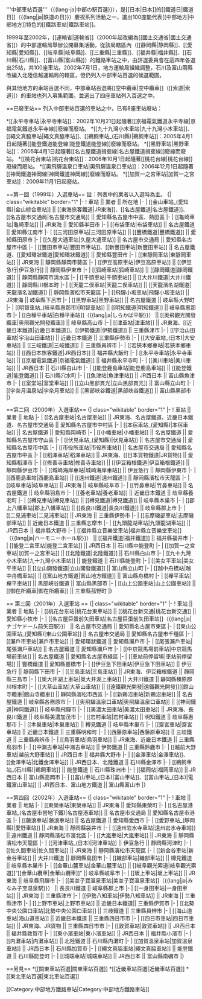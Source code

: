 '''中部車站百選'''（{{lang-ja|中部の駅百選}}），是[[日本|日本]]的[[鐵道日|鐵道日]]（{{lang|ja|鉄道の日}}）慶祝系列活動之一，選出100座能代表[[中部地方|中部地方]]特色的[[鐵路車站|鐵路車站]]。

1999年至2002年，[[運輸省|運輸省]]（2000年起改編為[[國土交通省|國土交通省]]）的中部運輸局舉辦公開募集活動，從該局轄區內（[[静岡縣|静岡縣]]、[[愛知縣|愛知縣]]、[[岐阜縣|岐阜縣]]、[[三重縣|三重縣]]、[[福井縣|福井縣]]、[[石川縣|石川縣]]、[[富山縣|富山縣]]）的鐵路車站之中，由評選委員會在這四年各選出25站，共100座車站。2002年7月1日，地方運輸局組織調整，石川及富山兩縣改編入北陸信越運輸局的轄區，但仍列入中部車站百選的候選範圍。

與其他地方的車站百選不同，中部車站百選將[[空中纜車|空中纜車]]（[[索道|索道]]）的車站也列入募集範圍，並選出了四座車站列入百選之中。

==已廢車站==
列入中部車站百選的車站之中，已有8座車站廢站：

*[[永平寺車站|永平寺車站]]：2002年10月21日起隨著[[京福電氣鐵道永平寺線|京福電氣鐵道永平寺線]]廢線而廢站。
*[[九十九灣小木車站|九十九灣小木車站]]、[[繩文真脇車站|繩文真脇車站]]、[[鵜飼車站_(石川縣)|鵜飼車站]]：2005年4月1日起隨著[[能登鐵道能登線|能登鐵道能登線]]廢線而廢站。
*[[黑野車站|黑野車站]]：2005年4月1日起隨著[[名古屋鐵道揖斐線|名古屋鐵道揖斐線]]廢線而廢站。
*[[桃花台東站|桃花台東站]]：2006年10月1日起隨著[[桃花台線|桃花台線]]廢線而廢站。
*[[奧飛驒溫泉口車站|奧飛驒溫泉口車站]]：2006年12月1日起隨著[[神岡鐵道神岡線|神岡鐵道神岡線]]廢線而廢站。
*[[加賀一之宮車站|加賀一之宮車站]]：2009年11月1日起廢站。


==第一回（1999年）入選車站==
註：列表中的業者以入選時為主。
{| class="wikitable" border="1"
|-
! 車站 || 業者 || 所在地
|-
| [[金山車站_(愛知縣)|金山綜合車站]] || [[東海旅客鐵道|JR東海]]、[[名古屋鐵道|名古屋鐵道]]、[[名古屋市交通局|名古屋市交通局]] || 愛知縣名古屋市中區、熱田區
|-
| [[龜崎車站|龜崎車站]] || JR東海 || 愛知縣半田市
|-
| [[布袋車站|布袋車站]] || 名古屋鐵道 || 愛知縣江南市
|-
| [[三河田原車站|三河田原車站]] || [[豐橋鐵道|豐橋鐵道]] || 愛知縣田原市
|-
| [[久屋大通車站|久屋大通車站]] || 名古屋市交通局 || 愛知縣名古屋市中區
|-
| [[豐田市車站|豐田市車站]]、[[新豐田車站|新豐田車站]] || 名古屋鐵道、[[愛知環狀鐵道|愛知環狀鐵道]] || 愛知縣豐田市
|-
| [[東靜岡車站|東靜岡車站]] || JR東海 || 靜岡縣靜岡市葵區
|-
| [[伊豆高原車站|伊豆高原車站]] || [[伊豆急行|伊豆急行]] || 靜岡縣伊東市
|-
| [[狐崎車站|狐崎車站]] || [[靜岡鐵道|靜岡鐵道]] || 靜岡縣靜岡市清水區
|-
| [[千頭車站|千頭車站]] || [[大井川鐵道|大井川鐵道]] || 靜岡縣川根本町
|-
| [[天龍二俣車站|天龍二俣車站]] || [[天龍濱名湖鐵道|天龍濱名湖鐵道]] || 靜岡縣濱松市天龍區
|-
| [[飛驒小坂車站|飛驒小坂車站]] || JR東海 || 岐阜縣下呂市
|-
| [[黑野車站|黑野車站]] || 名古屋鐵道 || 岐阜縣大野町
|-
| [[明智車站_(岐阜縣惠那市)|明智車站]] || [[明知鐵道|明知鐵道]] || 岐阜縣惠那市
|-
| [[白樺平車站|白樺平車站]]（{{lang|ja|しらかば平駅}}） || [[奥飛觀光開發纜車|奥飛觀光開發纜車]] || 岐阜縣高山市
|-
| [[津車站|津車站]] || JR東海、[[近畿日本鐵道|近畿日本鐵道]]、[[伊勢鐵道|伊勢鐵道]] || 三重縣津市
|-
| [[宇治山田車站|宇治山田車站]] || 近畿日本鐵道 || 三重縣伊勢市
|-
| [[大安車站_(日本)|大安車站]] || [[三岐鐵道|三岐鐵道]] || 三重縣員辨市
|-
| [[若狹本鄉車站|若狹本鄉車站]] || [[西日本旅客鐵道|JR西日本]] || 福井縣大飯町
|-
| [[永平寺車站|永平寺車站]] || [[京福電氣鐵道|京福電氣鐵道]] || 福井縣永平寺町
|-
| [[美川車站|美川車站]] || JR西日本 || 石川縣白山市
|-
| [[能登鹿島車站|能登鹿島車站]] || [[能登鐵道|能登鐵道]] || 石川縣穴水町
|-
| [[魚津站|魚津車站]] || JR西日本 || 富山縣魚津市
|-
| [[室堂站|室堂車站]] || [[立山黑部貫光|立山黑部貫光]] || 富山縣立山町
|-
| [[宇奈月溫泉站|宇奈月車站]] || [[黑部峡谷鐵道|黑部峡谷鐵道]] || 富山縣黑部市
|}

==第二回（2000年）入選車站==
{| class="wikitable" border="1"
|-
! 車站 || 業者 || 地點
|-
| [[名古屋車站|名古屋車站]] || JR東海、名古屋鐵道、近畿日本鐵道、名古屋市交通局 || 愛知縣名古屋市中村區
|-
| [[本宿車站_(愛知縣)|本宿車站]] || 名古屋鐵道 || 愛知縣岡崎市
|-
| [[小幡車站|小幡車站]] || 名古屋鐵道 || 愛知縣名古屋市守山區
|-
| [[伏見車站_(愛知縣)|伏見車站]] || 名古屋市交通局 || 愛知縣名古屋市中區
|-
| [[市役所車站|市役所車站]] || 名古屋市交通局 || 愛知縣名古屋市中區
|-
| [[稻澤車站|稻澤車站]] || JR東海、[[日本貨物鐵道|JR貨物]] || 愛知縣稻澤市
|-
| [[修善寺車站|修善寺車站]] || [[伊豆箱根鐵道|伊豆箱根鐵道]] || 靜岡縣伊豆市
|-
| [[城崎海岸車站|城崎海岸車站]] || 伊豆急行 || 靜岡縣伊東市
|-
| [[西鹿島車站|西鹿島車站]] || [[遠州鐵道|遠州鐵道]] || 靜岡縣濱松市天龍區
|-
| [[岐阜車站|岐阜車站]] || JR東海 || 岐阜縣岐阜市
|-
| [[竹鼻車站|竹鼻車站]] || 名古屋鐵道 || 岐阜縣羽島市
|-
| [[養老車站|養老車站]] || 近畿日本鐵道 || 岐阜縣養老町
|-
| [[樽見車站|樽見車站]] || [[樽見鐵道|樽見鐵道]] || 岐阜縣本巢市
|-
| [[郡上八幡車站|郡上八幡車站]] || [[長良川鐵道|長良川鐵道]] || 岐阜縣郡上市
|-
| [[二見浦車站|二見浦車站]] || JR東海 || 三重縣伊勢市
|-
| [[志摩磯部車站|志摩磯部車站]] || 近畿日本鐵道 || 三重縣志摩市
|-
| [[九頭龍湖車站|九頭龍湖車站]] || JR西日本 || 福井縣大野市
|-
| [[福井縣立音樂堂車站|福井縣立音樂堂車站]]（{{lang|ja|ハーモニーホール駅}}） || [[福井鐵道|福井鐵道]] || 福井縣福井市
|-
| [[能登二宮車站|能登二宮車站]] || JR西日本 || 石川縣中能登町
|-
| [[加賀一之宮車站|加賀一之宮車站]] || [[北陸鐵道|北陸鐵道]] || 石川縣白山市
|-
| [[九十九灣小木車站|九十九灣小木車站]] || 能登鐵道 || 石川縣能登町
|-
| [[美女平車站|美女平車站]] || [[立山開發鐵道|立山開發鐵道]] || 富山縣立山町
|-
| [[越中舟橋站|越中舟橋車站]] || [[富山地方鐵道|富山地方鐵道]] || 富山縣舟橋村
|-
| [[櫸平車站|櫸平車站]] || 黑部峽谷鐵道 || 富山縣黑部市
|-
| [[山上公園車站|山上公園車站]] || [[御在所纜車|御在所纜車]] || 三重縣菰野町
|}

== 第三回（2001年）入選車站 ==
{| class="wikitable" border="1"
|-
! 車站  ||  業者  ||  地點
|-
| [[桃花台东站|桃花台東車站]] || [[桃花台新交通|桃花台新交通]] || 愛知縣小牧市
|-
| [[名古屋巨蛋前矢田車站|名古屋巨蛋前矢田車站]]（{{lang|ja|ナゴヤドーム前矢田駅}}） || 名古屋市交通局 || 愛知縣名古屋市東區
|-
| [[東山公園車站_(愛知縣)|東山公園車站]] || 名古屋市交通局 || 愛知縣名古屋市千種區
|-
| [[瀨戶市車站|瀨戶市車站]] || 愛知環狀鐵道 || 愛知縣瀨戶市
|-
| [[尾張瀨戶車站|尾張瀨戶車站]] || 名古屋鐵道 || 愛知縣瀨戶市
|-
| [[中京競馬場前車站|中京競馬場前車站]] || 名古屋鐵道 || 愛知縣名古屋市綠區
|-
| [[車站前停留場|車站前停留場]] || 豐橋鐵道 || 愛知縣豐橋市
|-
| [[伊豆急下田車站|伊豆急下田車站]] || 伊豆急行 || 靜岡縣下田市
|-
| [[三島車站|三島車站]] || JR東海、伊豆箱根鐵道 || 靜岡縣三島市
|-
| [[奥大井湖上車站|奥大井湖上車站]] || 大井川鐵道 || 靜岡縣榛原郡川根本町
|-
| [[大草山車站|大草山車站]] || [[遠鐵觀光開發|遠鐵觀光開發]][[館山寺纜車|館山寺纜車]] || 靜岡縣濱松市西區
|-
| [[新鵜沼車站|新鵜沼車站]] || 名古屋鐵道 || 岐阜縣各務原市
|-
| [[奥飛驒溫泉口車站|奥飛驒溫泉口車站]] || [[神岡鐵道|神岡鐵道]] || 岐阜縣飛驒市
|-
| [[美濃太田車站|美濃太田車站]] || JR東海、長良川鐵道 || 岐阜縣美濃加茂市
|-
| [[岩村車站|岩村車站]] || 明知鐵道 || 岐阜縣惠那市
|-
| [[本巢車站|本巢車站]] || 樽見鐵道 || 岐阜縣本巢市
|-
| [[齋宮車站|齋宮車站]] || 近畿日本鐵道 || 三重縣明和町
|-
| [[西藤原車站|西藤原車站]] || 三岐鐵道 || 三重縣員辨市
|-
| [[鳥羽車站|鳥羽車站]] || JR東海、近畿日本鐵道 || 三重縣鳥羽市
|-
| [[中瀨古車站|中瀨古車站]] || 伊勢鐵道 || 三重縣鈴鹿市
|-
| [[越前大野車站|越前大野車站]] || JR西日本 || 福井縣大野市
|-
| [[金澤車站|金澤車站]]、[[金澤車站|北鐵金澤車站]] || JR西日本、北陸鐵道 || 石川縣金澤市
|-
| [[鵜飼車站_(石川縣)|鵜飼車站]] || 能登鐵道 || 石川縣珠洲市
|-
| [[福岡站|福岡車站]] || JR西日本 || 富山縣高岡市
|-
| [[富山車站_(日本)|富山車站]]、[[富山車站_(日本)|電鐵富山車站]] || JR西日本、富山地方鐵道 || 富山縣富山市
|}

==第四回（2002年）入選車站==
{| class="wikitable" border="1"
|-
! 車站  ||  業者  ||  地點
|-
| [[東榮車站|東榮車站]] || JR東海 || 愛知縣東榮町
|-
| [[名古屋港車站_(名古屋市營地下鐵)|名古屋港車站]] || 名古屋市交通局 || 愛知縣名古屋市港區
|-
| [[藤浪車站|藤浪車站]] || 名古屋鐵道 || 愛知縣愛西市
|-
| [[愛野車站_(靜岡縣)|愛野車站]] || JR東海 || 靜岡縣袋井市
|-
| [[遠州岩水寺車站|遠州岩水寺車站]] || 遠州鐵道 || 靜岡縣濱松市濱北區
|-
| [[大嵐車站|大嵐車站]] || JR東海 || 靜岡縣濱松市天龍區
|-
| [[河津車站_(日本)|河津車站]] || 伊豆急行 || 靜岡縣河津町
|-
| [[佐久間車站|佐久間車站]] || JR東海 || 靜岡縣濱松市天龍區
|-
| [[新金谷車站|新金谷車站]] || 大井川鐵道 || 靜岡縣島田市
|-
| [[織部車站|織部車站]] || 樽見鐵道 || 岐阜縣本巣市
|-
| [[金華山麓車站|金華山麓車站]] || [[岐阜觀光索道|岐阜觀光索道]]“[[金華山纜車|金華山纜車]]” || 岐阜縣岐阜市
|-
| [[坂上車站|坂上車站]] || JR東海 || 岐阜縣飛驒市
|-
| [[美並子寶溫泉車站|美並子寶溫泉車站]]（{{lang|ja|みなみ子宝温泉駅}}） || 長良川鐵道 || 岐阜縣郡上市
|-
| [[一身田車站|一身田車站]] || JR東海 || 三重縣津市
|-
| [[伊勢八知車站|伊勢八知車站]] || JR東海 || 三重縣津市
|-
| [[上野市車站|上野市車站]] || 近畿日本鐵道|| 三重縣伊賀市
|-
| [[北勢中央公園口車站|北勢中央公園口車站]] || 三岐鐵道 || 三重縣員辨市
|-
| [[海山道車站|海山道車站]] || 近畿日本鐵道 || 三重縣四日市市
|-
| [[四日市車站|四日市車站]] || JR東海、JR貨物 || 三重縣四日市市
|-
| [[敦賀車站|敦賀車站]] || JR西日本 || 福井縣敦賀市
|-
| [[東小濱車站|東小濱車站]] || JR西日本 || 福井縣小濱市
|-
| [[内灘車站|内灘車站]] || 北陸鐵道 || 石川縣内灘町
|-
| [[加賀溫泉車站|加賀溫泉車站]] || JR西日本 || 石川縣加賀市
|-
| [[繩文真脇車站|繩文真脇車站]] || 能登鐵道 || 石川縣能登町
|-
| [[城端車站|城端車站]] || JR西日本 || 富山縣南礪市
|}

==另見==
*[[關東車站百選|關東車站百選]]
*[[近畿車站百選|近畿車站百選]]
*[[東北車站百選|東北車站百選]]

[[Category:中部地方鐵路車站|Category:中部地方鐵路車站]]